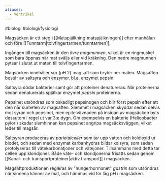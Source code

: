 ```yaml
---
aliases:
  - Ventrikel
---
```

#biologi #biologi/fysiologi 

Magsäcken är ett steg i [[Matspjälkning|matspjälkningen]] efter munhålan och före [[Tunntarm|tolvfingertarmen/tunntarmen]].

Ingången till magsäcken är den *övre magmunnen*, vilket är en ringmuskel som bara öppnas när mat sväljs eller vid kräkning. Den nedre magmunnen pytsar i slutet ut maten till tolvfingertarmen.

Magsäcken innehåller sur (pH 2) magsaft som bryter ner maten. Magsaften består av saltsyra och enzymer, bl.a. enzymet pepsin.

Saltsyra dödar bakterier samt gör att proteiner denatureras. När proteinerna sedan denaturerats spjälkar enzymet *pepsin* proteinerna.

Pepsinet utsöndras som oskadligt pepsinogen och blir först pepsin efter att den når surheten av magsaften. Slemmet i magsäcken skyddar sedan delvis mot syran och pepsinet, men epitelvävnaden på insidan av magsäcken byts dessutom i regel ut var 3:e dygn. Om exempelvis en bakterie (Helicobacter pylori) skadar slemhinnan kan pepsinet angripa magsäcksväggen, vilket leder till magsår.

Saltsyran produceras av *parietalceller* som tar upp vatten och koldioxid ur blodet, och sedan med enzymet karbanhydras bildar kolsyra, som sedan protolyseras till vätekarbonatjoner och vätejoner. Tillsammans med detta tar cellen upp kloridjoner. Både väte- och kloridjonerna frisätts sedan genom [[Kanal- och transportproteiner|aktiv transport]] i magsäcken.

Magsaftproduktionen regleras av "hungerhormonet" *gastrin* som utsöndras när sinnena känner av mat, och hämmas vid för låg pH i magsäcken.